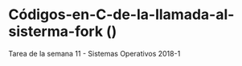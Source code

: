 # Códigos-en-C-de-la-llamada-al-sisterma-fork ()
Tarea de la semana 11 - Sistemas Operativos 2018-1
